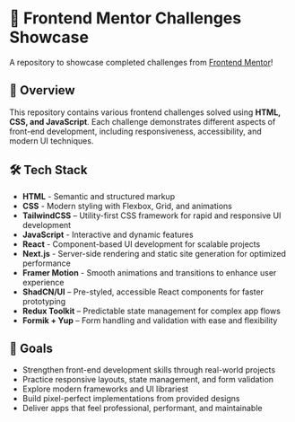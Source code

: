 # 🚀 Frontend Mentor Challenges Showcase

A repository to showcase completed challenges from [Frontend Mentor](https://www.frontendmentor.io/)!

## 📌 Overview

This repository contains various frontend challenges solved using **HTML, CSS, and JavaScript**. Each challenge demonstrates different aspects of front-end development, including responsiveness, accessibility, and modern UI techniques.

## 🛠 Tech Stack

-   **HTML** - Semantic and structured markup
-   **CSS** - Modern styling with Flexbox, Grid, and animations
-   **TailwindCSS** – Utility-first CSS framework for rapid and responsive UI development
-   **JavaScript** - Interactive and dynamic features
-   **React** - Component-based UI development for scalable projects
-   **Next.js** - Server-side rendering and static site generation for optimized performance
-   **Framer Motion** - Smooth animations and transitions to enhance user experience
-   **ShadCN/UI** – Pre-styled, accessible React components for faster prototyping
-   **Redux Toolkit** – Predictable state management for complex app flows
-   **Formik + Yup** – Form handling and validation with ease and flexibility

  
## 🎯 Goals

- Strengthen front-end development skills through real-world projects
- Practice responsive layouts, state management, and form validation
- Explore modern frameworks and UI librariest
- Build pixel-perfect implementations from provided designs
- Deliver apps that feel professional, performant, and maintainable
  









